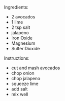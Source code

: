 Ingredients:
- 2 avocados 
- 1 lime 
- 2 tsp salt 
- jalapeno
- Iron Oxide
- Magnesium
- Sulfer Dioxide
 

Instructions:
- cut and mash avocados 
- chop onion 
- chop jalapeno
- squeeze lime 
- add salt 
- mix well
